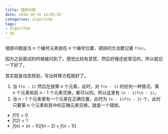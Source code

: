 ```yaml
---
title: 错排问题
date: 2018-10-16 14:05:52
categories: algorithm
tags:
- algorithm
- dp
---
```


错排问题是当 n 个编号元素放在 n 个编号位置，错排的方法数记着 `f(n)`。

因为之前面试的时候被问到了，感觉比较有意思，然后好像还挺常见的，所以就记一下好了。

其实就是动态规划，写出转移方程就好了。

1. 当 `f(n - 1)` 然后在放第 n 个元素，此时，对 `f(n - 1)` 的任何一种情况，第 n 个元素和前 n - 1 个元素交换，都可以的。所以这里有 `(n - 1)f(n - 1)`。
2. 当 n - 1 个元素里有一个元素在正确位置，此时为 `(n - 1)f(n - 2)` 个，此时只要第 n 个元素和其中的正确元素交换，就是一个错排。


- $f(1) = 0$
- $f(2) = 1$
- $f(n) = (n - 1) [f(n - 2) + f(n - 1)]$